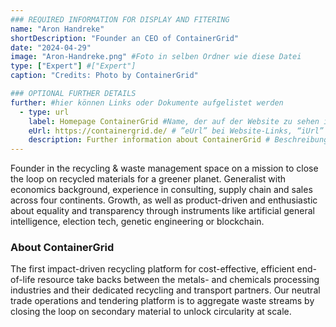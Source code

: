 ```yaml
---
### REQUIRED INFORMATION FOR DISPLAY AND FITERING
name: "Aron Handreke"
shortDescription: "Founder an CEO of ContainerGrid"
date: "2024-04-29"
image: "Aron-Handreke.png" #Foto in selben Ordner wie diese Datei
type: ["Expert"] #["Expert"]
caption: "Credits: Photo by ContainerGrid"

### OPTIONAL FURTHER DETAILS
further: #hier können Links oder Dokumente aufgelistet werden
  - type: url
    label: Homepage ContainerGrid #Name, der auf der Website zu sehen ist
    eUrl: https://containergrid.de/ # ”eUrl” bei Website-Links, “iUrl” bei Dokumenten/Fotos
    description: Further information about ContainerGrid # Beschreibung
---
```


Founder in the recycling & waste management space on a mission to close the loop on recycled materials for a greener planet. Generalist with economics background, experience in consulting, supply chain and sales across four continents. Growth, as well as product-driven and enthusiastic about equality and transparency through instruments like artificial general intelligence, election tech, genetic engineering or blockchain.

### About ContainerGrid

The first impact-driven recycling platform for cost-effective, efficient end-of-life resource take backs between the metals- and chemicals processing industries and their dedicated recycling and transport partners. Our neutral trade operations and tendering platform is to aggregate waste streams by closing the loop on secondary material to unlock circularity at scale.
